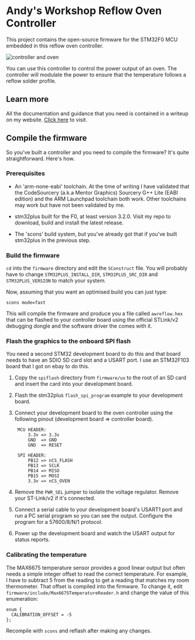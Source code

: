 # Andy's Workshop Reflow Oven Controller

This project contains the open-source firmware for the STM32F0 MCU embedded in this reflow oven controller.

![controller and oven](http://andybrown.me.uk/wk/wp-content/images//awreflow/setup.jpg)

You can use this controller to control the power output of an oven. The controller will modulate the power to ensure that the temperature follows a reflow solder profile.

## Learn more

All the documentation and guidance that you need is contained in a writeup on my website. [Click here](http://www.andybrown.me.uk) to visit.

## Compile the firmware

So you've built a controller and you need to compile the firmware? It's quite straightforward. Here's how.

### Prerequisites

* An 'arm-none-eabi' toolchain. At the time of writing I have validated that the CodeSourcery (a.k.a Mentor Graphics) Sourcery G++ Lite (EABI edition) and the ARM Launchpad toolchain both work. Other toolchains may work but have not been validated by me.

* stm32plus built for the F0, at least version 3.2.0. Visit my repo to download, build and install the latest release.

* The 'scons' build system, but you've already got that if you've built stm32plus in the previous step.

### Build the firmware

`cd` into the `firmware` directory and edit the `SConstruct` file. You will probably have to change `STM32PLUS_INSTALL_DIR`, `STM32PLUS_SRC_DIR` and `STM32PLUS_VERSION` to match your system.

Now, assuming that you want an optimised build you can just type:

`scons mode=fast`

This will compile the firmware and produce you a file called `awreflow.hex` that can be flashed to your controller board using the official STLink/v2 debugging dongle and the software driver the comes with it.

### Flash the graphics to the onboard SPI flash

You need a second STM32 development board to do this and that board needs to have an SDIO SD card slot and a USART port. I use an STM32F103 board that I got on ebay to do this.

1. Copy the `spiflash` directory from `firmware/ux` to the root of an SD card and insert the card into your development board.

2. Flash the stm32plus `flash_spi_program` example to your development board.

3. Connect your development board to the oven controller using the following pinout (development board => controller board).

		MCU HEADER:
			3.3v => 3.3v
			GND  => GND
			GND  => RESET
		
		SPI HEADER:
			PB12 => nCS_FLASH
			PB13 => SCLK
			PB14 => MISO
			PB15 => MOSI
			3.3v => nCS_OVEN

4. Remove the `PWR_SEL` jumper to isolate the voltage regulator. Remove your ST-Link/v2 if it's connected.

5. Connect a serial cable to your development board's USART1 port and run a PC serial program so you can see the output. Configure the program for a 57600/8/N/1 protocol.

6. Power up the development board and watch the USART output for status reports.

### Calibrating the temperature

The MAX6675 temperature sensor provides a good linear output but often needs a simple integer offset to read the correct temperature. For example, I have to subtract 5 from the reading to get a reading that matches my room thermometer. That offset is compiled into the firmware. To change it, edit `firmware/include/Max6675TemperatureReader.h` and change the value of this enumeration:

	enum {
      CALIBRATION_OFFSET = -5
    };

Recompile with `scons` and reflash after making any changes.
